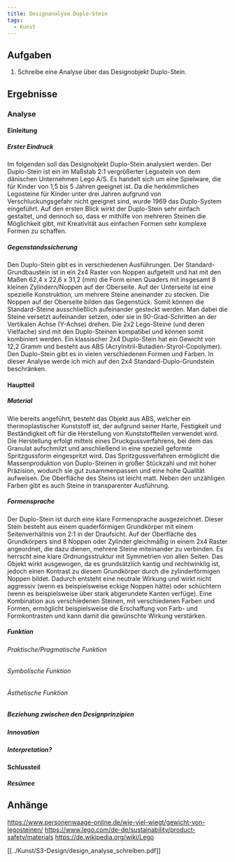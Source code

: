 ```yaml
---
title: Designanalyse Duplo-Stein
tags:
  - Kunst
---
```


## Aufgaben

1. Schreibe eine Analyse über das Designobjekt Duplo-Stein.

## Ergebnisse

### Analyse

#### Einleitung

##### Erster Eindruck

Im folgenden soll das Designobjekt Duplo-Stein analysiert werden. Der Duplo-Stein ist ein im Maßstab 2:1 vergrößerter Legostein von dem dänischen Unternehmen Lego A/S. Es handelt sich um eine Spielware, die für Kinder von 1,5 bis 5 Jahren geeignet ist. Da die herkömmlichen Legosteine für Kinder unter drei Jahren aufgrund von Verschluckungsgefahr nicht geeignet sind, wurde 1969 das Duplo-System eingeführt.
Auf den ersten Blick wirkt der Duplo-Stein sehr einfach gestaltet, und dennoch so, dass er mithilfe von mehreren Steinen die Möglichkeit gibt, mit Kreativität aus einfachen Formen sehr komplexe Formen zu schaffen.

##### Gegenstandssicherung

Den Duplo-Stein gibt es in verschiedenen Ausführungen. Der Standard-Grundbaustein ist in ein 2x4 Raster von Noppen aufgeteilt und hat mit den Maßen  62,4 x 22,6 x 31,2 (mm) die Form einen Quaders mit insgesamt 8 kleinen Zylindern/Noppen auf der Oberseite. Auf der Unterseite ist eine spezielle Konstruktion, um mehrere Steine aneinander zu stecken. Die Noppen auf der Oberseite bilden das Gegenstück. Somit können die Standard-Steine ausschließlich aufeinander gesteckt werden. Man dabei die Steine versetzt aufeinander setzen, oder sie in 90-Grad-Schritten an der Vertikalen Achse (Y-Achse) drehen. Die 2x2 Lego-Steine (und deren Vielfache) sind mit den Duplo-Steinen kompatibel und können somit kombiniert werden. Ein klassischer 2x4 Duplo-Stein hat ein Gewicht von 12,2 Gramm und besteht aus ABS (Acrylnitril-Butadien-Styrol-Copolymer). Den Duplo-Stein gibt es in vielen verschiedenen Formen und Farben. In dieser Analyse werde ich mich auf den 2x4 Standard-Duplo-Grundstein beschränken.

#### Hauptteil

##### Material

Wie bereits angeführt, besteht das Objekt aus ABS, welcher ein thermoplastischer Kunststoff ist, der aufgrund seiner Harte, Festigkeit und Beständigkeit oft für die Herstellung von Kunststoffteilen verwendet wird. Die Herstellung erfolgt mittels eines Druckgussverfahrens, bei dem das Granulat aufschmilzt und anschließend in eine speziell geformte Spritzgussform eingespritzt wird. Das Spritzgussverfahren ermöglicht die Massenproduktion von Duplo-Steinen in großer Stückzahl und mit hoher Präzision, wodurch sie gut zusammenpassen und eine hohe Qualität aufweisen. Die Oberfläche des Steins ist leicht matt. Neben den unzähligen Farben gibt es auch Steine in transparenter Ausführung.

##### Formensprache

Der Duplo-Stein ist durch eine klare Formensprache ausgezeichnet. Dieser Stein besteht aus einem quaderförmigen Grundkörper mit einem Seitenverhältnis von 2:1 in der Draufsicht. Auf der Oberfläche des Grundkörpers sind 8 Noppen oder Zylinder gleichmäßig in einem 2x4 Raster angeordnet, die dazu dienen, mehrere Steine miteinander zu verbinden. Es herrscht eine klare Ordnungsstruktur mit Symmetrien von allen Seiten. Das Objekt wirkt ausgewogen, da es grundsätzlich kantig und rechtwinklig ist, jedoch einen Kontrast zu diesem Grundkörper durch die zylinderförmigen Noppen bildet. Dadurch entsteht eine neutrale Wirkung und wirkt nicht aggressiv (wenn es beispielsweise eckige Noppen hätte) oder schüchtern (wenn es beispielsweise über stark abgerundete Kanten verfüge). Eine Kombination aus verschiedenen Steinen, mit verschiedenen Farben und Formen, ermöglicht beispielsweise die Erschaffung von Farb- und Formkontrasten und kann damit die gewünschte Wirkung verstärken.

##### Funktion

###### Praktische/Pragmatische Funktion
###### Symbolische Funktion
###### Ästhetische Funktion

##### Beziehung zwischen den Designprinzipien

##### Innovation

##### Interpretation?

#### Schlussteil

##### Resümee

## Anhänge

https://www.personenwaage-online.de/wie-viel-wiegt/gewicht-von-legosteinen/
https://www.lego.com/de-de/sustainability/product-safety/materials
https://de.wikipedia.org/wiki/Lego

[[../Kunst/S3-Design/design_analyse_schreiben.pdf]]